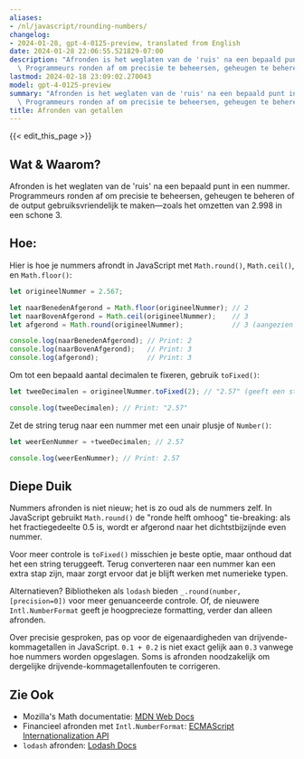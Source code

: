 ```yaml
---
aliases:
- /nl/javascript/rounding-numbers/
changelog:
- 2024-01-28, gpt-4-0125-preview, translated from English
date: 2024-01-28 22:06:55.521829-07:00
description: "Afronden is het weglaten van de 'ruis' na een bepaald punt in een nummer.\
  \ Programmeurs ronden af om precisie te beheersen, geheugen te beheren of de\u2026"
lastmod: 2024-02-18 23:09:02.270043
model: gpt-4-0125-preview
summary: "Afronden is het weglaten van de 'ruis' na een bepaald punt in een nummer.\
  \ Programmeurs ronden af om precisie te beheersen, geheugen te beheren of de\u2026"
title: Afronden van getallen
---
```


{{< edit_this_page >}}

## Wat & Waarom?
Afronden is het weglaten van de 'ruis' na een bepaald punt in een nummer. Programmeurs ronden af om precisie te beheersen, geheugen te beheren of de output gebruiksvriendelijk te maken—zoals het omzetten van 2.998 in een schone 3.

## Hoe:
Hier is hoe je nummers afrondt in JavaScript met `Math.round()`, `Math.ceil()`, en `Math.floor()`:

```javascript
let origineelNummer = 2.567;

let naarBenedenAfgerond = Math.floor(origineelNummer); // 2
let naarBovenAfgerond = Math.ceil(origineelNummer);    // 3
let afgerond = Math.round(origineelNummer);            // 3 (aangezien .567 meer is dan .5)

console.log(naarBenedenAfgerond); // Print: 2
console.log(naarBovenAfgerond);   // Print: 3
console.log(afgerond);            // Print: 3
```

Om tot een bepaald aantal decimalen te fixeren, gebruik `toFixed()`:

```javascript
let tweeDecimalen = origineelNummer.toFixed(2); // "2.57" (geeft een string terug)

console.log(tweeDecimalen); // Print: "2.57"
```

Zet de string terug naar een nummer met een unair plusje of `Number()`:

```javascript
let weerEenNummer = +tweeDecimalen; // 2.57

console.log(weerEenNummer); // Print: 2.57
```

## Diepe Duik
Nummers afronden is niet nieuw; het is zo oud als de nummers zelf. In JavaScript gebruikt `Math.round()` de "ronde helft omhoog" tie-breaking: als het fractiegedeelte 0.5 is, wordt er afgerond naar het dichtstbijzijnde even nummer.

Voor meer controle is `toFixed()` misschien je beste optie, maar onthoud dat het een string teruggeeft. Terug converteren naar een nummer kan een extra stap zijn, maar zorgt ervoor dat je blijft werken met numerieke typen.

Alternatieven? Bibliotheken als `lodash` bieden `_.round(number, [precision=0])` voor meer genuanceerde controle. Of, de nieuwere `Intl.NumberFormat` geeft je hoogprecieze formatting, verder dan alleen afronden.

Over precisie gesproken, pas op voor de eigenaardigheden van drijvende-kommagetallen in JavaScript. `0.1 + 0.2` is niet exact gelijk aan `0.3` vanwege hoe nummers worden opgeslagen. Soms is afronden noodzakelijk om dergelijke drijvende-kommagetallenfouten te corrigeren.

## Zie Ook
- Mozilla's Math documentatie: [MDN Web Docs](https://developer.mozilla.org/en-US/docs/Web/JavaScript/Reference/Global_Objects/Math)
- Financieel afronden met `Intl.NumberFormat`: [ECMAScript Internationalization API](https://tc39.es/ecma402/#numberformat-objects)
- `lodash` afronden: [Lodash Docs](https://lodash.com/docs/4.17.15#round)

